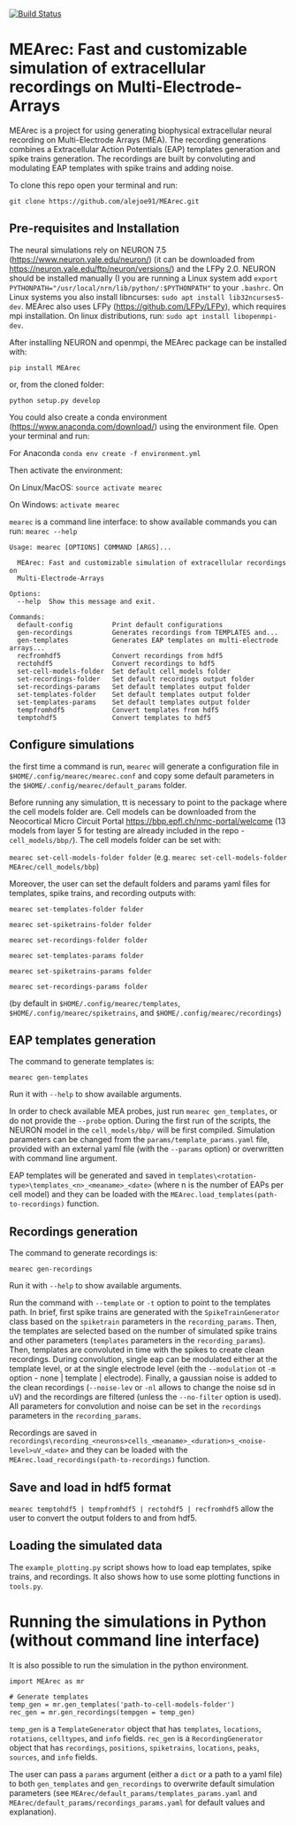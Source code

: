 [![Build Status](https://travis-ci.org/alejoe91/MEArec.svg?branch=master)](https://travis-ci.org/alejoe91/MEArec)

# MEArec: Fast and customizable simulation of extracellular recordings on Multi-Electrode-Arrays

MEArec is a project for using generating biophysical extracellular neural recording on Multi-Electrode Arrays (MEA). The recording generations combines a Extracellular Action Potentials (EAP) templates generation and spike trains generation. The recordings are built by convoluting and modulating EAP templates with spike trains and adding noise.

To clone this repo open your terminal and run:

`git clone https://github.com/alejoe91/MEArec.git`

## Pre-requisites and Installation

The neural simulations rely on NEURON 7.5 (https://www.neuron.yale.edu/neuron/) (it can be downloaded from https://neuron.yale.edu/ftp/neuron/versions/) and the LFPy 2.0. NEURON should be installed manually (I you are running a Linux system add `export PYTHONPATH="/usr/local/nrn/lib/python/:$PYTHONPATH"` to your `.bashrc`. On Linux systems you also install libncurses: `sudo apt install lib32ncurses5-dev`. MEArec also uses LFPy (https://github.com/LFPy/LFPy), which requires mpi installation. On linux distributions, run: `sudo apt install libopenmpi-dev`.

After installing NEURON and openmpi, the MEArec package can be installed with:
```
pip install MEArec
```
or, from the cloned folder:

```
python setup.py develop
```

You could also create a conda environment (https://www.anaconda.com/download/) using the environment file. Open your terminal and run:

For Anaconda
`conda env create -f environment.yml`

Then activate the environment:

On Linux/MacOS:
`source activate mearec`

On Windows:
`activate mearec`

`mearec` is a command line interface: to show available commands you can run: `mearec --help`

```
Usage: mearec [OPTIONS] COMMAND [ARGS]...

  MEArec: Fast and customizable simulation of extracellular recordings on
  Multi-Electrode-Arrays

Options:
  --help  Show this message and exit.

Commands:
  default-config          Print default configurations
  gen-recordings          Generates recordings from TEMPLATES and...
  gen-templates           Generates EAP templates on multi-electrode arrays...
  recfromhdf5             Convert recordings from hdf5
  rectohdf5               Convert recordings to hdf5
  set-cell-models-folder  Set default cell_models folder
  set-recordings-folder   Set default recordings output folder
  set-recordings-params   Set default templates output folder
  set-templates-folder    Set default templates output folder
  set-templates-params    Set default templates output folder
  tempfromhdf5            Convert templates from hdf5
  temptohdf5              Convert templates to hdf5
```

## Configure simulations

the first time a command is run, `mearec` will generate a configuration file in `$HOME/.config/mearec/mearec.conf` and copy some default parameters in the `$HOME/.config/mearec/default_params` folder.

Before running any simulation, tt is necessary to point to the package where the cell models folder are. Cell models can be downloaded from the Neocortical Micro Circuit Portal https://bbp.epfl.ch/nmc-portal/welcome
(13 models from layer 5 for testing are already included in the repo - `cell_models/bbp/`).
The cell models folder can be set with:

`mearec set-cell-models-folder folder` (e.g. `mearec set-cell-models-folder MEArec/cell_models/bbp`)

Moreover, the user can set the default folders and params yaml files for templates, spike trains, and recording outputs with:

`mearec set-templates-folder folder`

`mearec set-spiketrains-folder folder`

`mearec set-recordings-folder folder`

`mearec set-templates-params folder`

`mearec set-spiketrains-params folder`

`mearec set-recordings-params folder`

(by default in `$HOME/.config/mearec/templates`, `$HOME/.config/mearec/spiketrains`, and `$HOME/.config/mearec/recordings`)


## EAP templates generation

The command to generate templates is:
```
mearec gen-templates
```
Run it with `--help` to show available arguments.

In order to check available MEA probes, just run `mearec gen_templates`, or do not provide the `--probe` option.
During the first run of the scripts, the NEURON model in the `cell_models/bbp/` will be first compiled. Simulation parameters can be changed from the `params/template_params.yaml` file, provided with an external yaml file (with the `--params` option) or overwritten with command line argument. 

EAP templates will be generated and saved in `templates\<rotation-type>\templates_<n>_<meaname>_<date>` (where n is the number of EAPs per cell model) and they can be loaded with the `MEArec.load_templates(path-to-recordings)` function.


## Recordings generation

The command to generate recordings is:
```
mearec gen-recordings
```
Run it with `--help` to show available arguments.

Run the command with `--template` or `-t` option to point to the templates path. In brief, first spike trains are generated with the `SpikeTrainGenerator` class based on the `spiketrain` parameters in the `recording_params`. Then, the templates are selected based on the number of simulated spike trains and other parameters (`templates` parameters in the `recording_params`). Then, templates are convoluted in time with the spikes to create clean recordings. During convolution, single eap can be modulated either at the template level, or at the single electrode level (eith the `--modulation` ot `-m` option - none | template | electrode). Finally, a gaussian noise is added to the clean recordings (`--noise-lev` or `-nl` allows to change the noise sd in uV) and the recordings are filtered (unless the `--no-filter` option is used). All parameters for convolution and noise can be set in the `recordings` parameters in the `recording_params`.

Recordings are saved in `recordings\recording_<neurons>cells_<meaname>_<duration>s_<noise-level>uV_<date>` and they can be loaded with the `MEArec.load_recordings(path-to-recordings)` function.

## Save and load in hdf5 format

`mearec temptohdf5 | tempfromhdf5 | rectohdf5 | recfromhdf5` allow the user to convert the output folders to and from hdf5.

## Loading the simulated data

The `example_plotting.py` script shows how to load eap templates, spike trains, and recordings. It also shows how to use some plotting functions in `tools.py`.

# Running the simulations in Python (without command line interface)

It is also possible to run the simulation in the python environment.

```
import MEArec as mr

# Generate templates
temp_gen = mr.gen_templates('path-to-cell-models-folder')
rec_gen = mr.gen_recordings(tempgen = temp_gen)
```
`temp_gen` is a `TemplateGenerator` object that has `templates`, `locations`, `rotations`, `celltypes`, and `info` fields.
`rec_gen` is a `RecordingGenerator` object that has `recordings`, `positions`, `spiketrains`, `locations`, `peaks`, `sources`, and `info` fields.

The user can pass a `params` argument (either a `dict` or a path to a yaml file) to both `gen_templates` and `gen_recordings` to overwrite default simulation parameters (see `MEArec/default_params/templates_params.yaml` and `MEArec/default_params/recordings_params.yaml` for default values and explanation).
